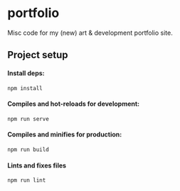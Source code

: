 # portfolio

Misc code for my (new) art & development portfolio site.

## Project setup

#### Install deps:

`npm install`

#### Compiles and hot-reloads for development:

`npm run serve`

#### Compiles and minifies for production:

`npm run build`

#### Lints and fixes files

`npm run lint`
